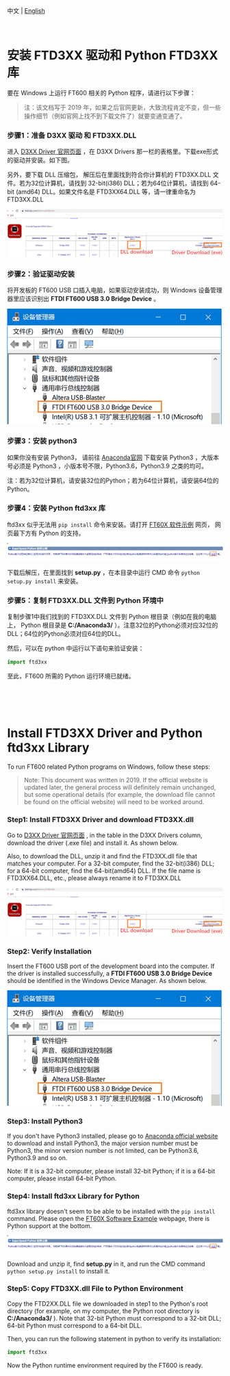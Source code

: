 中文 | [English](#en)

　

安装 FTD3XX 驱动和 Python FTD3XX 库
====================================

要在 Windows 上运行 FT600 相关的 Python 程序，请进行以下步骤： 

> 注：该文档写于 2019 年，如果之后官网更新，大致流程肯定不变，但一些操作细节（例如官网上找不到下载文件了）就要变通变通了。

### 步骤1：准备 D3XX 驱动 和 FTD3XX.DLL

进入 [D3XX Driver 官网页面](https://www.ftdichip.com/Drivers/D3XX.htm) ，在 D3XX Drivers 那一栏的表格里。下载exe形式的驱动并安装。如下图。

另外，要下载 DLL 压缩包， 解压后在里面找到符合你计算机的 FTD3XX.DLL 文件。若为32位计算机，请找到 32-bit(i386) DLL；若为64位计算机，请找到 64-bit (amd64) DLL。如果文件名是 FTD3XX64.DLL 等，请一律重命名为 FTD3XX.DLL

![FT600驱动下载](./figures/ft600_driver_download.png)



### 步骤2：验证驱动安装

将开发板的 FT600 USB 口插入电脑，如果驱动安装成功，则 Windows 设备管理器里应该识别出 **FTDI FT600 USB 3.0 Bridge Device** 。

![FT600被识别](./figures/ft600_ready.png)

### 步骤3：安装 python3

如果你没有安装 Python3， 请前往 [Anaconda官网](https://www.anaconda.com/products/individual) 下载安装 Python3 ，大版本号必须是 Python3 ，小版本号不限，Python3.6，Python3.9 之类的均可。

注：若为32位计算机，请安装32位的Python；若为64位计算机，请安装64位的Python。

### 步骤4：安装 Python ftd3xx 库

ftd3xx 似乎无法用 `pip install` 命令来安装。请打开 [FT60X 软件示例](http://www.ftdichip.cn/Support/SoftwareExamples/FT60X.htm) 网页， 网页最下方有 Python 的支持。

![Python 软件示例](./figures/ftd3xx_python_install.png)

下载后解压，在里面找到 **setup.py** ，在本目录中运行 CMD 命令 `python setup.py install` 来安装。 

### 步骤5：复制 FTD3XX.DLL 文件到 Python 环境中

复制步骤1中我们找到的 FTD3XX.DLL 文件到 Python 根目录（例如在我的电脑上， Python 根目录是 **C:/Anaconda3/** ）。注意32位的Python必须对应32位的DLL；64位的Python必须对应64位的DLL。

然后，可以在 python 中运行以下语句来验证安装：

```python
import ftd3xx
```

至此，FT600 所需的 Python 运行环境已就绪。

　

　

<span id="en">Install FTD3XX Driver and Python ftd3xx Library</span>
====================================

To run FT600 related Python programs on Windows, follow these steps:

> Note: This document was written in 2019. If the official website is updated later, the general process will definitely remain unchanged, but some operational details (for example, the download file cannot be found on the official website) will need to be worked around.

### Step1: Install FTD3XX Driver and download FTD3XX.dll

Go to [D3XX Driver 官网页面](https://www.ftdichip.com/Drivers/D3XX.htm) , in the table in the D3XX Drivers column, download the  driver (.exe file) and install it. As shown below.

Also, to download the DLL, unzip it and find the FTD3XX.dll file that matches your computer. For a 32-bit computer, find the 32-bit(i386) DLL; for a 64-bit computer, find the 64-bit(amd64) DLL. If the file name is FTD3XX64.DLL, etc., please always rename it to FTD3XX.DLL

![FT600驱动下载](./figures/ft600_driver_download.png)



### Step2: Verify Installation

Insert the FT600 USB port of the development board into the computer. If the driver is installed successfully, a **FTDI FT600 USB 3.0 Bridge Device** should be identified in the Windows Device Manager. As shown below.

![FT600被识别](./figures/ft600_ready.png)

### Step3: Install Python3

If you don't have Python3 installed, please go to [Anaconda official website](https://www.anaconda.com/products/individual) to download and install Python3, the major version number must be Python3, the minor version number is not limited, can be Python3.6, Python3.9 and so on.

Note: If it is a 32-bit computer, please install 32-bit Python; if it is a 64-bit computer, please install 64-bit Python.

### Step4: Install ftd3xx Library for Python

ftd3xx library doesn't seem to be able to be installed with the `pip install` command. Please open the [FT60X Software Example](http://www.ftdichip.cn/Support/SoftwareExamples/FT60X.htm) webpage, there is Python support at the bottom.

![Python 软件示例](./figures/ftd3xx_python_install.png)

Download and unzip it, find **setup.py** in it, and run the CMD command `python setup.py install` to install it.

### Step5: Copy FTD3XX.dll File to Python Environment

Copy the FTD2XX.DLL file we downloaded in step1 to the Python's root directory (for example, on my computer, the Python root directory is **C:/Anaconda3/** ). Note that 32-bit Python must correspond to a 32-bit DLL; 64-bit Python must correspond to a 64-bit DLL.

Then, you can run the following statement in python to verify its installation:

```python
import ftd3xx
```

Now the Python runtime environment required by the FT600 is ready.
